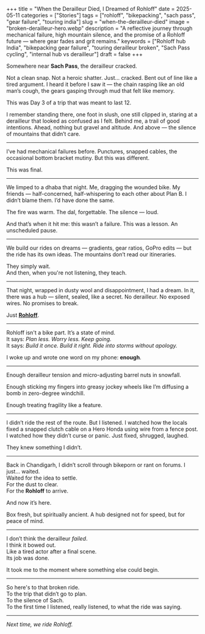 +++ 
title = "When the Derailleur Died, I Dreamed of Rohloff"
date = 2025-05-11
categories = ["Stories"]
tags = ["rohloff", "bikepacking", "sach pass", "gear failure", "touring india"]
slug = "when-the-derailleur-died"
image = "broken-derailleur-hero.webp"
description = "A reflective journey through mechanical failure, high mountain silence, and the promise of a Rohloff future — where gear fades and grit remains."
keywords = ["Rohloff hub India", "bikepacking gear failure", "touring derailleur broken", "Sach Pass cycling", "internal hub vs derailleur"]
draft = false
+++

Somewhere near **Sach Pass**, the derailleur cracked.

Not a clean snap. Not a heroic shatter. Just… cracked. Bent out of line like a tired argument. I heard it before I saw it — the chain rasping like an old man’s cough, the gears gasping through mud that felt like memory.

This was Day 3 of a trip that was meant to last 12.

I remember standing there, one foot in slush, one still clipped in, staring at a derailleur that looked as confused as I felt. Behind me, a trail of good intentions. Ahead, nothing but gravel and altitude. And above — the silence of mountains that didn’t care.

---

I’ve had mechanical failures before. Punctures, snapped cables, the occasional bottom bracket mutiny. But this was different.

This was final.

---

We limped to a dhaba that night. Me, dragging the wounded bike. My friends — half-concerned, half-whispering to each other about Plan B. I didn’t blame them. I’d have done the same.

The fire was warm. The dal, forgettable. The silence — loud.

And that’s when it hit me: this wasn’t a failure. This was a lesson. An unscheduled pause.

---

We build our rides on dreams — gradients, gear ratios, GoPro edits — but the ride has its own ideas. The mountains don’t read our itineraries.

They simply wait.  
And then, when you're not listening, they teach.

---

That night, wrapped in dusty wool and disappointment, I had a dream. In it, there was a hub — silent, sealed, like a secret. No derailleur. No exposed wires. No promises to break.

Just [**Rohloff**](https://www.rohloff.de/en/).

---

Rohloff isn't a bike part. It’s a state of mind.  
It says: *Plan less. Worry less. Keep going.*  
It says: *Build it once. Build it right. Ride into storms without apology.*

I woke up and wrote one word on my phone: **enough**.

---

Enough derailleur tension and micro-adjusting barrel nuts in snowfall.

Enough sticking my fingers into greasy jockey wheels like I’m diffusing a bomb in zero-degree windchill.

Enough treating fragility like a feature.

---

I didn’t ride the rest of the route. But I listened. I watched how the locals fixed a snapped clutch cable on a Hero Honda using wire from a fence post. I watched how they didn’t curse or panic. Just fixed, shrugged, laughed.

They knew something I didn’t.

---

Back in Chandigarh, I didn’t scroll through bikeporn or rant on forums. I just… waited.  
Waited for the idea to settle.  
For the dust to clear.  
For the **Rohloff** to arrive.

And now it’s here.

Box fresh, but spiritually ancient. A hub designed not for speed, but for peace of mind.

---

I don’t think the derailleur *failed*.  
I think it bowed out.  
Like a tired actor after a final scene.  
Its job was done.

It took me to the moment where something else could begin.

---

So here's to that broken ride.  
To the trip that didn’t go to plan.  
To the silence of Sach.  
To the first time I listened, really listened, to what the ride was saying.

---

*Next time, we ride Rohloff.*

